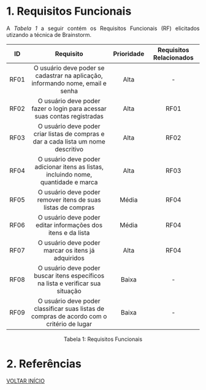 # 1. Requisitos Funcionais

<p align="justify">A <i>Tabela 1</i> a seguir contém os Requisitos Funcionais (RF) elicitados utizando a técnica de Brainstorm.</p>

| ID   |                                       Requisito                                           | Prioridade | Requisitos Relacionados |
| :--: |       :-----------------------------------------------------------------------:           | :--------: | :---------:|
| RF01 |     O usuário deve poder se cadastrar na aplicação, informando nome, email e senha        |    Alta    |      -     |
| RF02 |         O usuário deve poder fazer o login para acessar suas contas registradas           |    Alta    |    RF01    |
| RF03 |     O usuário deve poder criar listas de compras e dar a cada lista um nome descritivo    |    Alta    |    RF02    |
| RF04 |    O usuário deve poder adicionar itens as listas, incluindo nome, quantidade e marca     |    Alta    |    RF03    |
| RF05 |            O usuário deve poder remover itens de suas listas de compras                   |    Média   |    RF04    |
| RF06 |            O usuário deve poder editar informações dos itens e da lista                   |    Média   |    RF04    |
| RF07 |                 O usuário deve poder marcar os itens já adquiridos                        |    Alta    |    RF04    |
| RF08 |      O usuário deve poder buscar itens específicos na lista e verificar sua situação      |    Baixa   |      -     |
| RF09 | O usuário deve poder classificar suas listas de compras de acordo com o critério de lugar |    Baixa   |      -     |

<div style="text-align: center">
<p>Tabela 1: Requisitos Funcionais</p>
</div>

# 2. Referências


<a href="../README.md">VOLTAR INÍCIO</a>
